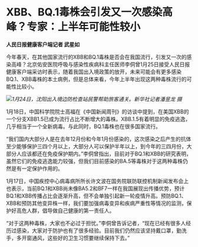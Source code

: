 # XBB、BQ.1毒株会引发又一次感染高峰？专家：上半年可能性较小

**人民日报健康客户端记者 武星如**

今年春天，在其他国家流行的XBB和BQ.1毒株是否会在我国流行，引发又一次的感染高峰？北京佑安医院呼吸与感染性疾病科主任医师李侗曾1月25日接受人民日报健康客户端采访时表示，随着我国出入境政策的放开，未来可能会有更多感染BQ.1、XBB毒株的本土病例，但是总体来看，今年上半年出现这两种毒株流行的可能性比较小。

![](https://inews.gtimg.com/newsapp_bt/0/15626701754/1000)_1月24日，沈阳出入境边防检查站民警帮助旅客通关。新华社记者潘昱龙
摄_

1月18日，中国科学院院士高福在《中国新闻周刊》的访谈中提到，在美国XBB的一个分支XBB1.5已成为流行占比不断增大的毒株。XBB.1.5有着明显的免疫逃逸，几乎相当于一个全新病毒。与此同时，BQ.1毒株也在很多国家流行。

“我们国内大部分人是在去年12月份和今年1月份感染的，这次感染之后产生的抗体至少能够保护三四个月以上，大部分人可以保护半年以上，到今年的三四月份，大部分人应该都还在免疫保护期内。”李侗曾指出，目前对于BQ.1和XBB的研究表明，虽然它们的免疫逃逸能力较强，但我们目前感染的BA.5等毒株对于这两种毒株仍然是有一定保护作用的。

1月17日，中国疾控中心病毒病所所长许文波在国务院联防联控机制新闻发布会上也表示，当前BQ.1和XBB尚未像BA5.2和BF7一样在我国展现出传播优势，预计BQ.1和XBB传播占比会逐渐升高，但不会单独引起新一轮疫情升高。预防BQ.1、XBB和预防其他变异株一样，我们要加强病毒变异和疾病严重性等情况的监测，保护好高危人群，倡导做自己健康的第一责任人。

“对于这两种毒株，大家也不必过于担忧。”李侗曾告诉记者，“现在已经有很多人经历过感染，大家对于防护也有了很多经验。目前我们仍然应该坚持戴口罩，勤洗手，多开窗通风，这些好的卫生习惯要继续保持下去。”

